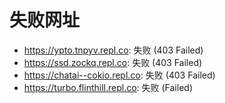 # 失败网址
- https://ypto.tnpyv.repl.co: 失败 (403
Failed)
- https://ssd.zockq.repl.co: 失败 (403
Failed)
- https://chatai--cokio.repl.co: 失败 (403
Failed)
- https://turbo.flinthill.repl.co: 失败 (Failed)
